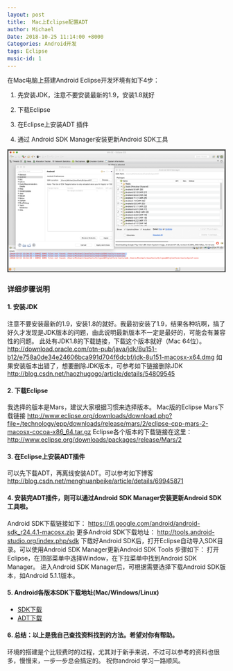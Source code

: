 ```yaml
---
layout: post
title:  Mac上Eclipse配置ADT
author: Michael
Date: 2018-10-25 11:14:00 +8000
Categories: Android开发
tags: Eclipse
music-id: 1
---
```


在Mac电脑上搭建Android Eclipse开发环境有如下4步：

1. 先安装JDK，注意不要安装最新的1.9，安装1.8就好

2. 下载Eclipse

3. 在Eclipse上安装ADT 插件

4. 通过 Android SDK Manager安装更新Android SDK工具

![Mac上Eclipse配置ADT](/assets/images/2018/Eclipse/Mac上Eclipse配置ADT.png)

### 详细步骤说明

#### 1. 安装JDK

注意不要安装最新的1.9，安装1.8的就好。我最初安装了1.9，结果各种坑啊，搞了好久才发现是JDK版本的问题，由此说明最新版本不一定是最好的，可能会有兼容性的问题。 
此处有JDK1.8的下载链接，下载这个版本就好（Mac 64位）。 
http://download.oracle.com/otn-pub/java/jdk/8u151-b12/e758a0de34e24606bca991d704f6dcbf/jdk-8u151-macosx-x64.dmg 
如果安装版本出错了，想要删除JDK版本，可参考如下链接删除JDK 
http://blog.csdn.net/haozhugogo/article/details/54809545

#### 2. 下载Eclipse

我选择的版本是Mars，建议大家根据习惯来选择版本。 
Mac版的Eclipse Mars下载链接 
http://www.eclipse.org/downloads/download.php?file=/technology/epp/downloads/release/mars/2/eclipse-cpp-mars-2-macosx-cocoa-x86_64.tar.gz 
Eclipse各个版本的下载链接在这里： 
http://www.eclipse.org/downloads/packages/release/Mars/2

#### 3. 在Eclipse上安装ADT插件

可以先下载ADT，再离线安装ADT。可以参考如下博客 
http://blog.csdn.net/menghuanbeike/article/details/69945871

#### 4. 安装完ADT插件，则可以通过Android SDK Manager安装更新Android SDK工具啦。

Android SDK下载链接如下： 
https://dl.google.com/android/android-sdk_r24.4.1-macosx.zip 
更多Android SDK下载地址： 
http://tools.android-studio.org/index.php/sdk 
下载好Android SDK后，打开Eclipse自动导入SDK目录。可以使用Android SDK Manager更新Android SDK Tools 
步骤如下： 
打开Eclipse，在顶部菜单中选择Window，在下拉菜单中找到Android SDK Manager。 
进入Android SDK Manager后，可根据需要选择下载Android SDK版本，如Android 5.1.1版本。

#### 5. Android各版本SDK下载地址(Mac/Windows/Linux)

- [SDK下载](http://tools.android-studio.org/index.php/sdk)
- [ADT下载](http://tools.android-studio.org/index.php/adt-bundle-plugin)

#### 6. 总结：以上是我自己查找资料找到的方法。希望对你有帮助。

环境的搭建是个比较费时的过程，尤其对于新手来说，不过可以参考的资料也很多，慢慢来，一步一步总会搞定的。 祝你android 学习一路顺风。